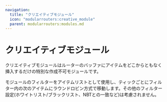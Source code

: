 ```yaml
---
navigation:
  title: "クリエイティブモジュール"
  icon: "modularrouters:creative_module"
  parent: modularrouters:modules.md
---
```


# クリエイティブモジュール

クリエイティブモジュールはルーターのバッファにアイテムをどこからともなく挿入するだけの特別な作成不可モジュールです。

モジュールのフィルターをアイテムリストとして使用し、ティックごとにフィルター内の次のアイテムにラウンドロビン方式で移動します。その他のフィルター設定(ホワイトリスト/ブラックリスト、NBTとの一致など)は考慮されません。

